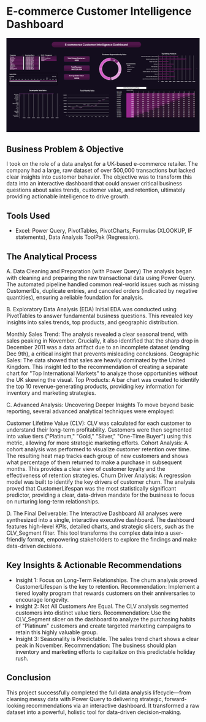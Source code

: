 # E-commerce Customer Intelligence Dashboard
![](./Screenshot%202025-08-26%20075131.png)

## Business Problem & Objective
I took on the role of a data analyst for a UK-based e-commerce retailer. The company had a large, raw dataset of over 500,000 transactions but lacked clear insights into customer behavior. The objective was to transform this data into an interactive dashboard that could answer critical business questions about sales trends, customer value, and retention, ultimately providing actionable intelligence to drive growth.

## Tools Used
- Excel: Power Query, PivotTables, PivotCharts, Formulas (XLOOKUP, IF statements), Data Analysis ToolPak (Regression).

## The Analytical Process
A. Data Cleaning and Preparation (with Power Query)
The analysis began with cleaning and preparing the raw transactional data using Power Query. The automated pipeline handled common real-world issues such as missing CustomerIDs, duplicate entries, and canceled orders (indicated by negative quantities), ensuring a reliable foundation for analysis.

B. Exploratory Data Analysis (EDA)
Initial EDA was conducted using PivotTables to answer fundamental business questions. This revealed key insights into sales trends, top products, and geographic distribution.

Monthly Sales Trend: The analysis revealed a clear seasonal trend, with sales peaking in November. Crucially, it also identified that the sharp drop in December 2011 was a data artifact due to an incomplete dataset (ending Dec 9th), a critical insight that prevents misleading conclusions.
Geographic Sales: The data showed that sales are heavily dominated by the United Kingdom. This insight led to the recommendation of creating a separate chart for "Top International Markets" to analyze those opportunities without the UK skewing the visual.
Top Products: A bar chart was created to identify the top 10 revenue-generating products, providing key information for inventory and marketing strategies.

C. Advanced Analysis: Uncovering Deeper Insights
To move beyond basic reporting, several advanced analytical techniques were employed:

Customer Lifetime Value (CLV): CLV was calculated for each customer to understand their long-term profitability. Customers were then segmented into value tiers ("Platinum," "Gold," "Silver," "One-Time Buyer") using this metric, allowing for more strategic marketing efforts.
Cohort Analysis: A cohort analysis was performed to visualize customer retention over time. The resulting heat map tracks each group of new customers and shows what percentage of them returned to make a purchase in subsequent months. This provides a clear view of customer loyalty and the effectiveness of retention strategies.
Churn Driver Analysis: A regression model was built to identify the key drivers of customer churn. The analysis proved that CustomerLifespan was the most statistically significant predictor, providing a clear, data-driven mandate for the business to focus on nurturing long-term relationships.

D. The Final Deliverable: The Interactive Dashboard
All analyses were synthesized into a single, interactive executive dashboard. The dashboard features high-level KPIs, detailed charts, and strategic slicers, such as the CLV_Segment filter. This tool transforms the complex data into a user-friendly format, empowering stakeholders to explore the findings and make data-driven decisions.

## Key Insights & Actionable Recommendations
- Insight 1: Focus on Long-Term Relationships. The churn analysis proved CustomerLifespan is the key to retention. Recommendation: Implement a tiered loyalty program that rewards customers on their anniversaries to encourage longevity.
- Insight 2: Not All Customers Are Equal. The CLV analysis segmented customers into distinct value tiers. Recommendation: Use the CLV_Segment slicer on the dashboard to analyze the purchasing habits of "Platinum" customers and create targeted marketing campaigns to retain this highly valuable group.
- Insight 3: Seasonality is Predictable. The sales trend chart shows a clear peak in November. Recommendation: The business should plan inventory and marketing efforts to capitalize on this predictable holiday rush.

## Conclusion
This project successfully completed the full data analysis lifecycle—from cleaning messy data with Power Query to delivering strategic, forward-looking recommendations via an interactive dashboard. It transformed a raw dataset into a powerful, holistic tool for data-driven decision-making.
